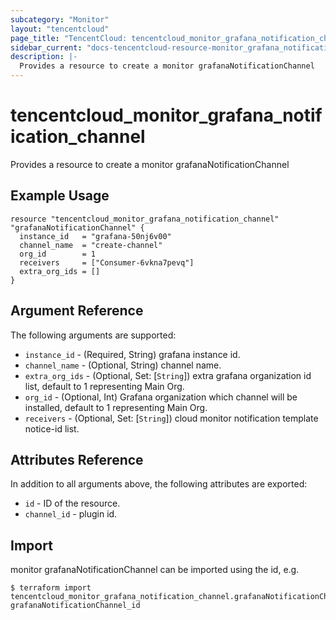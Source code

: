 ```yaml
---
subcategory: "Monitor"
layout: "tencentcloud"
page_title: "TencentCloud: tencentcloud_monitor_grafana_notification_channel"
sidebar_current: "docs-tencentcloud-resource-monitor_grafana_notification_channel"
description: |-
  Provides a resource to create a monitor grafanaNotificationChannel
---
```


# tencentcloud_monitor_grafana_notification_channel

Provides a resource to create a monitor grafanaNotificationChannel

## Example Usage

```hcl
resource "tencentcloud_monitor_grafana_notification_channel" "grafanaNotificationChannel" {
  instance_id   = "grafana-50nj6v00"
  channel_name  = "create-channel"
  org_id        = 1
  receivers     = ["Consumer-6vkna7pevq"]
  extra_org_ids = []
}
```

## Argument Reference

The following arguments are supported:

* `instance_id` - (Required, String) grafana instance id.
* `channel_name` - (Optional, String) channel name.
* `extra_org_ids` - (Optional, Set: [`String`]) extra grafana organization id list, default to 1 representing Main Org.
* `org_id` - (Optional, Int) Grafana organization which channel will be installed, default to 1 representing Main Org.
* `receivers` - (Optional, Set: [`String`]) cloud monitor notification template notice-id list.

## Attributes Reference

In addition to all arguments above, the following attributes are exported:

* `id` - ID of the resource.
* `channel_id` - plugin id.


## Import

monitor grafanaNotificationChannel can be imported using the id, e.g.
```
$ terraform import tencentcloud_monitor_grafana_notification_channel.grafanaNotificationChannel grafanaNotificationChannel_id
```

